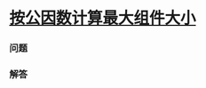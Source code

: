 # [按公因数计算最大组件大小](https://leetcode-cn.com/problems/largest-component-size-by-common-factor)

### 问题



### 解答

```

```

